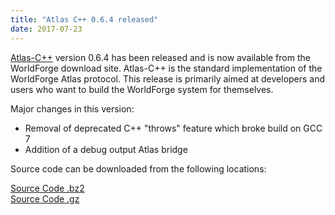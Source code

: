 ```yaml
---
title: "Atlas C++ 0.6.4 released"
date: 2017-07-23
---
```


[Atlas-C++](https://www.worldforge.org/index.php/components/atlas-cpp/) version 0.6.4 has been released and is now available from the WorldForge download site. Atlas-C++ is the standard implementation of the WorldForge Atlas protocol. This release is primarily aimed at developers and users who want to build the WorldForge system for themselves.

Major changes in this version:

*   Removal of deprecated C++ "throws" feature which broke build on GCC 7
*   Addition of a debug output Atlas bridge

Source code can be downloaded from the following locations:

[Source Code .bz2](https://sourceforge.net/projects/worldforge/files/Atlas-C%2B%2B%20%28protocol%20lib%29/0.6.4/Atlas-C%2B%2B-0.6.4.tar.bz2/download)  
[Source Code .gz](https://sourceforge.net/projects/worldforge/files/Atlas-C%2B%2B%20%28protocol%20lib%29/0.6.4/Atlas-C%2B%2B-0.6.4.tar.gz/download)